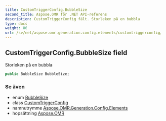 ```yaml
---
title: CustomTriggerConfig.BubbleSize
second_title: Aspose.OMR för .NET API-referens
description: CustomTriggerConfig fält. Storleken på en bubbla
type: docs
weight: 80
url: /sv/net/aspose.omr.generation.config.elements/customtriggerconfig/bubblesize/
---
```

## CustomTriggerConfig.BubbleSize field

Storleken på en bubbla

```csharp
public BubbleSize BubbleSize;
```

### Se även

* enum [BubbleSize](../../../aspose.omr.generation/bubblesize/)
* class [CustomTriggerConfig](../)
* namnutrymme [Aspose.OMR.Generation.Config.Elements](../../customtriggerconfig/)
* hopsättning [Aspose.OMR](../../../)


